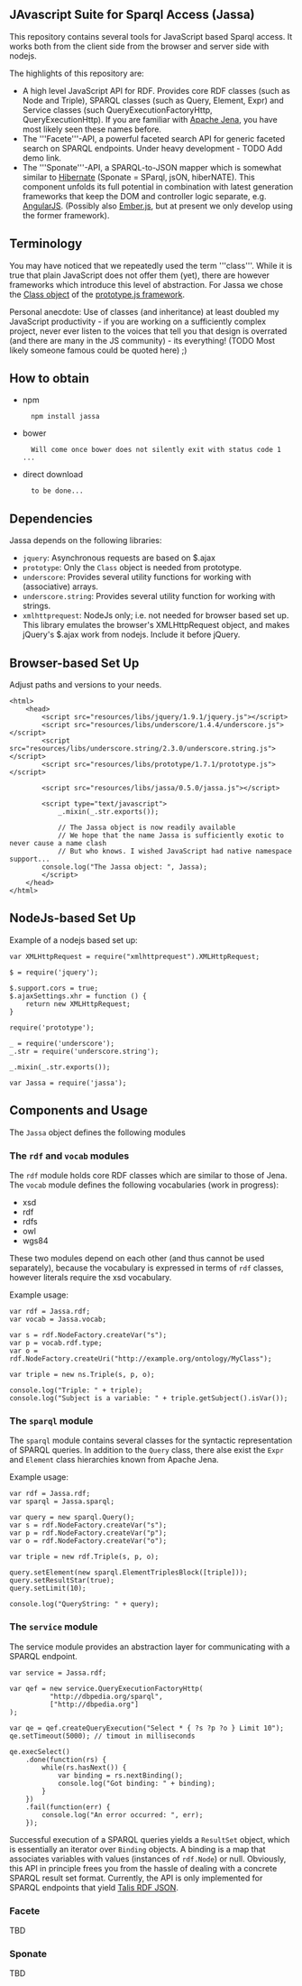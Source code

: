 ## JAvascript Suite for Sparql Access (Jassa)

This repository contains several tools for JavaScript based Sparql access. It works both from the client side from the browser and server side with nodejs.

The highlights of this repository are:

* A high level JavaScript API for RDF. Provides core RDF classes (such as Node and Triple), SPARQL classes (such as Query, Element, Expr) and Service classes (such QueryExecutionFactoryHttp, QueryExecutionHttp). If you are familiar with [Apache Jena](http://jena.apache.org), you have most likely seen these names before.
* The '''Facete'''-API, a powerful faceted search API for generic faceted search on SPARQL endpoints. Under heavy development - TODO Add demo link.
* The '''Sponate'''-API, a SPARQL-to-JSON mapper which is somewhat similar to [Hibernate](http://hibernate.org) (Sponate = SParql, jsON, hiberNATE). This component unfolds its full potential in combination with latest generation frameworks that keep the DOM and controller logic separate, e.g. [AngularJS](http://angularjs.org/). (Possibly also [Ember.js](http://emberjs.com/), but at present we only develop using the former framework).

## Terminology

You may have noticed that we repeatedly used the term '''class'''. While it is true that plain JavaScript does not offer them (yet), there are however frameworks which introduce this level of abstraction. For Jassa we chose the [Class object](https://github.com/sstephenson/prototype/blob/master/src/prototype/lang/class.js) of the [prototype.js framework](http://prototypejs.org/).

Personal anecdote: Use of classes (and inheritance) at least doubled my JavaScript productivity - if you are working on a sufficiently complex project, never ever listen to the voices that tell you that design is overrated (and there are many in the JS community) - its everything! (TODO Most likely someone famous could be quoted here) ;)

## How to obtain

* npm 

        npm install jassa

* bower

        Will come once bower does not silently exit with status code 1 ...

* direct download

        to be done...


## Dependencies

Jassa depends on the following libraries:

* `jquery`: Asynchronous requests are based on $.ajax
* `prototype`: Only the `Class` object is needed from prototype.
* `underscore`: Provides several utility functions for working with (associative) arrays.
* `underscore.string`: Provides several utility function for working with strings.
* `xmlhttprequest`: NodeJs only; i.e. not needed for browser based set up. This library emulates the browser's XMLHttpRequest object, and makes jQuery's $.ajax work from nodejs. Include it before jQuery.


## Browser-based Set Up

Adjust paths and versions to your needs.

    <html>
        <head>
            <script src="resources/libs/jquery/1.9.1/jquery.js"></script>
            <script src="resources/libs/underscore/1.4.4/underscore.js"></script>
            <script src="resources/libs/underscore.string/2.3.0/underscore.string.js"></script>
            <script src="resources/libs/prototype/1.7.1/prototype.js"></script>

            <script src="resources/libs/jassa/0.5.0/jassa.js"></script>

            <script type="text/javascript">
                _.mixin(_.str.exports());

                // The Jassa object is now readily available
                // We hope that the name Jassa is sufficiently exotic to never cause a name clash
                // But who knows. I wished JavaScript had native namespace support...
	        console.log("The Jassa object: ", Jassa);
            </script>
        </head>
    </html>

## NodeJs-based Set Up

Example of a nodejs based set up:

    var XMLHttpRequest = require("xmlhttprequest").XMLHttpRequest;

    $ = require('jquery');

    $.support.cors = true;
    $.ajaxSettings.xhr = function () {
        return new XMLHttpRequest;
    }

    require('prototype');

    _ = require('underscore');
    _.str = require('underscore.string');

    _.mixin(_.str.exports());

    var Jassa = require('jassa');



## Components and Usage

The `Jassa` object defines the following modules

### The `rdf` and `vocab` modules

The `rdf` module holds core RDF classes which are similar to those of Jena.
The `vocab` module defines the following vocabularies (work in progress):

* xsd
* rdf
* rdfs
* owl
* wgs84

These two modules depend on each other (and thus cannot be used separately), because the vocabulary is expressed in
terms of `rdf` classes, however literals require the xsd vocabulary.

Example usage:

    var rdf = Jassa.rdf;
    var vocab = Jassa.vocab;

    var s = rdf.NodeFactory.createVar("s");
    var p = vocab.rdf.type;
    var o = rdf.NodeFactory.createUri("http://example.org/ontology/MyClass");

    var triple = new ns.Triple(s, p, o);

    console.log("Triple: " + triple);
    console.log("Subject is a variable: " + triple.getSubject().isVar());

### The `sparql` module

The `sparql` module contains several classes for the syntactic
representation of SPARQL queries. In addition to the `Query` class, there
alse exist the `Expr` and `Element` class hierarchies known from Apache Jena.

Example usage:

    var rdf = Jassa.rdf;
    var sparql = Jassa.sparql;

    var query = new sparql.Query();
    var s = rdf.NodeFactory.createVar("s");
    var p = rdf.NodeFactory.createVar("p");
    var o = rdf.NodeFactory.createVar("o");

    var triple = new rdf.Triple(s, p, o);

    query.setElement(new sparql.ElementTriplesBlock([triple]));
    query.setResultStar(true);
    query.setLimit(10);

    console.log("QueryString: " + query);


### The `service` module

The service module provides an abstraction layer for communicating with a SPARQL endpoint.

    var service = Jassa.rdf;

    var qef = new service.QueryExecutionFactoryHttp(
              "http://dbpedia.org/sparql",
              ["http://dbpedia.org"]
    );

    var qe = qef.createQueryExecution("Select * { ?s ?p ?o } Limit 10");
    qe.setTimeout(5000); // timout in milliseconds

    qe.execSelect()
        .done(function(rs) {
            while(rs.hasNext()) {
                var binding = rs.nextBinding();
                console.log("Got binding: " + binding);
            }
        })
        .fail(function(err) {
            console.log("An error occurred: ", err);
        });

Successful execution of a SPARQL queries yields a `ResultSet` object, which is essentially an iterator over `Binding` objects.
A binding is a map that associates variables with values (instances of `rdf.Node`) or null.
Obviously, this API in principle frees you from the hassle of dealing with a concrete SPARQL result set format.
Currently, the API is only implemented for SPARQL endpoints that yield [Talis RDF JSON](http://docs.api.talis.com/platform-api/output-types/rdf-json).

### Facete

TBD

### Sponate


TBD

